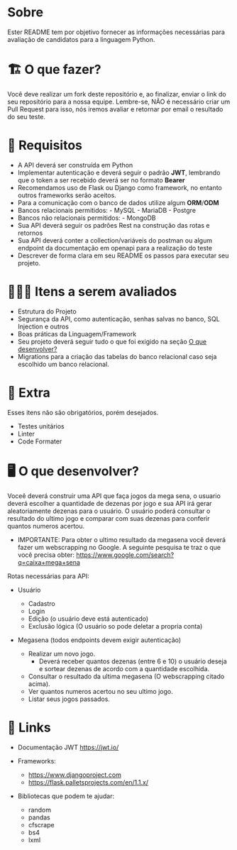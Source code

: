 # Sobre
Ester README tem por objetivo fornecer as informações necessárias para avaliação de candidatos para a linguagem Python.
#  🏗   O que fazer?

Você deve realizar um fork deste repositório e, ao finalizar, enviar o link do seu repositório para a nossa equipe. Lembre-se, NÃO é necessário criar um Pull Request para isso, nós iremos avaliar e retornar por email o resultado do seu teste.

# 🚨 Requisitos

- A API deverá ser construída em Python
- Implementar autenticação e deverá seguir o padrão **JWT**, lembrando que o token a ser recebido deverá ser no formato **Bearer**
- Recomendamos uso de Flask ou Django como framework, no  entanto outros frameworks serão aceitos.
- Para a comunicação com o banco de dados utilize algum **ORM**/**ODM**
- Bancos relacionais permitidos:
      - MySQL
      - MariaDB
      - Postgre
- Bancos não relacionais permitidos:
      - MongoDB
- Sua API deverá seguir os padrões Rest na construção das rotas e retornos
- Sua API deverá conter a collection/variáveis do postman ou algum endpoint da documentação em openapi para a realização do teste
- Descrever de forma clara em seu README os passos para executar seu projeto.
# 🕵🏻‍♂️ Itens a serem avaliados

- Estrutura do Projeto
- Segurança da API, como autenticação, senhas salvas no banco, SQL Injection e outros
- Boas práticas da Linguagem/Framework
- Seu projeto deverá seguir tudo o que foi exigido na seção [O que desenvolver?](##--o-que-desenvolver)
- Migrations para a criação das tabelas do banco relacional caso seja escolhido um banco relacional.

# 🎁 Extra

Esses itens não são obrigatórios, porém desejados.

- Testes unitários
- Linter
- Code Formater


# 🖥 O que desenvolver?
Voceê deverá construir uma API que faça jogos da mega sena, o usuario deverá escolher a quantidade de dezenas por jogo e sua API irá gerar aleatoriamente dezenas para o usuário. O usuário poderá consultar o resultado do ultimo jogo e comparar com suas dezenas para conferir quantos numeros acertou.

- IMPORTANTE: Para obter o ultimo resultado da megasena você deverá fazer um webscrapping no Google. A seguinte pesquisa te traz o que você precisa obter: https://www.google.com/search?q=caixa+mega+sena 


Rotas necessárias para API:

- Usuário

    - Cadastro
    - Login
    - Edição (o usuário deve está autenticado)
    - Exclusão lógica (O usuário so pode deletar a propria conta)


- Megasena (todos endpoints devem exigir autenticação)
    
    - Realizar um novo jogo.
        - Deverá receber quantos dezenas (entre 6 e 10) o usuário deseja e sortear dezenas de acordo com a quantidade escolhida.
    - Consultar o resultado da ultima megasena (O webscrapping citado acima).
    - Ver quantos numeros acertou no seu ultimo jogo.
    - Listar seus jogos passados.

# 🔗 Links

- Documentação JWT https://jwt.io/
- Frameworks:

    -   https://www.djangoproject.com
    -   https://flask.palletsprojects.com/en/1.1.x/

- Bibliotecas que podem te ajudar:
    - random
    - pandas
    - cfscrape
    - bs4
    - lxml

